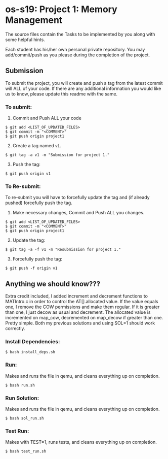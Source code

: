 # os-s19: Project 1: Memory Management

The source files contain the Tasks to be implemented by you along with some helpful hints. 

Each student has his/her own personal private repository. You may add/commit/push as you please during the completion of the project. 

## Submission
To submit the project, you will create and push a tag from the latest commit will ALL of your code. If there are any additional information you would like us to know, please update this readme with the same.

### To submit:
1. Commit and Push ALL your code
```
$ git add <LIST_OF_UPDATED_FILES>
$ git commit -m "<COMMENT>"
$ git push origin project1
```
2. Create a tag named `v1`.
```
$ git tag -a v1 -m "Submission for project 1."
```

3. Push the tag:
```
$ git push origin v1
```

### To Re-submit:
To re-submit you will have to forcefully update the tag and (if already pushed) forcefully push the tag.

1. Make necessary changes, Commit and Push ALL you changes.
```
$ git add <LIST_OF_UPDATED_FILES>
$ git commit -m "<COMMENT>"
$ git push origin project1
```

2. Update the tag:
```
$ git tag -a -f v1 -m "Resubmission for project 1."
```

3. Forcefully push the tag:
```
$ git push -f origin v1
```


## Anything we should know???
Extra credit included, I added increment and decrement functions to MATIntro.c in order to control the AT[].allocated value. If the value equals one, I remove the COW permissions and make them regular. If it is greater than one, I just decow as usual and decrement. The allocated value is incremented on map_cow, decremented on map_decow if greater than one. Pretty simple. Both my previous solutions and using SOL=1 should work correctly.
### Install Dependencies:
```
$ bash install_deps.sh
```
### Run: 
Makes and runs the file in qemu, and cleans everything up on completion.
```
$ bash run.sh
```
### Run Solution: 
Makes and runs the file in qemu, and cleans everything up on completion.
```
$ bash sol_run.sh
```
### Test Run:
Makes with TEST=1, runs tests, and cleans everything up on completion.
```
$ bash test_run.sh
```
